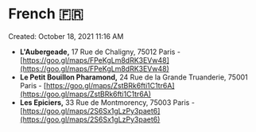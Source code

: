 # French 🇫🇷

Created: October 18, 2021 11:16 AM

- **L'Aubergeade,** 17 Rue de Chaligny, 75012 Paris - [https://goo.gl/maps/FPeKgLm8dRK3EVw48](https://goo.gl/maps/FPeKgLm8dRK3EVw48)
- **Le Petit Bouillon Pharamond,** 24 Rue de la Grande Truanderie, 75001 Paris - [https://goo.gl/maps/ZstBRk6fti1C1tr6A](https://goo.gl/maps/ZstBRk6fti1C1tr6A)
- **Les Epiciers,** 33 Rue de Montmorency, 75003 Paris - [https://goo.gl/maps/2S6Sx1gLzPy3paet6](https://goo.gl/maps/2S6Sx1gLzPy3paet6)